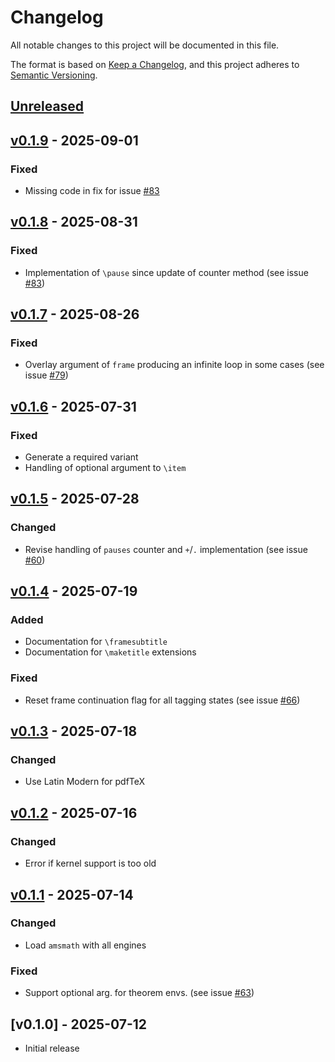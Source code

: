 # Changelog
All notable changes to this project will be documented in this file.

The format is based on [Keep a
Changelog](https://keepachangelog.com/en/1.0.0/), and this project adheres to
[Semantic Versioning](http://semver.org/spec/v2.0.0.html).

## [Unreleased]

## [v0.1.9] - 2025-09-01

### Fixed
- Missing code in fix for issue
  [\#83](https://github.com/josephwright/ltx-talk/issues/83)

## [v0.1.8] - 2025-08-31

### Fixed
- Implementation of `\pause` since update of counter method (see
  issue [\#83](https://github.com/josephwright/ltx-talk/issues/83))

## [v0.1.7] - 2025-08-26

### Fixed
- Overlay argument of `frame` producing an infinite loop in some cases (see
  issue [\#79](https://github.com/josephwright/ltx-talk/issues/79))

## [v0.1.6] - 2025-07-31

### Fixed
- Generate a required variant
- Handling of optional argument to `\item`

## [v0.1.5] - 2025-07-28

### Changed
- Revise handling of `pauses` counter and `+`/`.` implementation (see issue
  [\#60](https://github.com/josephwright/ltx-talk/issues/60))

## [v0.1.4] - 2025-07-19

### Added
- Documentation for `\framesubtitle`
- Documentation for `\maketitle` extensions

### Fixed
- Reset frame continuation flag for all tagging states (see issue
  [\#66](https://github.com/josephwright/ltx-talk/issues/66))

## [v0.1.3] - 2025-07-18

### Changed
- Use Latin Modern for pdfTeX

## [v0.1.2] - 2025-07-16

### Changed
- Error if kernel support is too old

## [v0.1.1] - 2025-07-14

### Changed
- Load `amsmath` with all engines

### Fixed
- Support optional arg. for theorem envs. (see issue
  [\#63](https://github.com/josephwright/ltx-talk/issues/63))

## [v0.1.0] - 2025-07-12

- Initial release

[Unreleased]: https://github.com/josephwright/ltx-talk/compare/v0.1.9...HEAD
[v0.1.9]: https://github.com/josephwright/ltx-talk/compare/v0.1.8...v0.1.9
[v0.1.8]: https://github.com/josephwright/ltx-talk/compare/v0.1.7...v0.1.8
[v0.1.7]: https://github.com/josephwright/ltx-talk/compare/v0.1.6...v0.1.7
[v0.1.6]: https://github.com/josephwright/ltx-talk/compare/v0.1.5...v0.1.6
[v0.1.5]: https://github.com/josephwright/ltx-talk/compare/v0.1.4...v0.1.5
[v0.1.4]: https://github.com/josephwright/ltx-talk/compare/v0.1.3...v0.1.4
[v0.1.3]: https://github.com/josephwright/ltx-talk/compare/v0.1.2...v0.1.3
[v0.1.2]: https://github.com/josephwright/ltx-talk/compare/v0.1.1...v0.1.2
[v0.1.1]: https://github.com/josephwright/ltx-talk/compare/v0.1.0...v0.1.1
